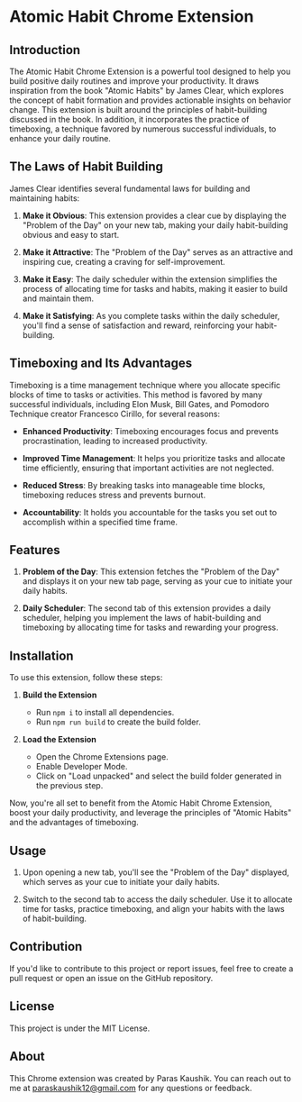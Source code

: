 # Atomic Habit Chrome Extension

## Introduction
The Atomic Habit Chrome Extension is a powerful tool designed to help you build positive daily routines and improve your productivity. It draws inspiration from the book "Atomic Habits" by James Clear, which explores the concept of habit formation and provides actionable insights on behavior change. This extension is built around the principles of habit-building discussed in the book. In addition, it incorporates the practice of timeboxing, a technique favored by numerous successful individuals, to enhance your daily routine.

## The Laws of Habit Building
James Clear identifies several fundamental laws for building and maintaining habits:

1. **Make it Obvious**: This extension provides a clear cue by displaying the "Problem of the Day" on your new tab, making your daily habit-building obvious and easy to start.

2. **Make it Attractive**: The "Problem of the Day" serves as an attractive and inspiring cue, creating a craving for self-improvement.

3. **Make it Easy**: The daily scheduler within the extension simplifies the process of allocating time for tasks and habits, making it easier to build and maintain them.

4. **Make it Satisfying**: As you complete tasks within the daily scheduler, you'll find a sense of satisfaction and reward, reinforcing your habit-building.

## Timeboxing and Its Advantages
Timeboxing is a time management technique where you allocate specific blocks of time to tasks or activities. This method is favored by many successful individuals, including Elon Musk, Bill Gates, and Pomodoro Technique creator Francesco Cirillo, for several reasons:

- **Enhanced Productivity**: Timeboxing encourages focus and prevents procrastination, leading to increased productivity.

- **Improved Time Management**: It helps you prioritize tasks and allocate time efficiently, ensuring that important activities are not neglected.

- **Reduced Stress**: By breaking tasks into manageable time blocks, timeboxing reduces stress and prevents burnout.

- **Accountability**: It holds you accountable for the tasks you set out to accomplish within a specified time frame.

## Features
1. **Problem of the Day**: This extension fetches the "Problem of the Day" and displays it on your new tab page, serving as your cue to initiate your daily habits.

2. **Daily Scheduler**: The second tab of this extension provides a daily scheduler, helping you implement the laws of habit-building and timeboxing by allocating time for tasks and rewarding your progress.

## Installation
To use this extension, follow these steps:

1. **Build the Extension**
   - Run `npm i` to install all dependencies.
   - Run `npm run build` to create the build folder.

2. **Load the Extension**
   - Open the Chrome Extensions page.
   - Enable Developer Mode.
   - Click on "Load unpacked" and select the build folder generated in the previous step.


Now, you're all set to benefit from the Atomic Habit Chrome Extension, boost your daily productivity, and leverage the principles of "Atomic Habits" and the advantages of timeboxing.

## Usage
1. Upon opening a new tab, you'll see the "Problem of the Day" displayed, which serves as your cue to initiate your daily habits.

2. Switch to the second tab to access the daily scheduler. Use it to allocate time for tasks, practice timeboxing, and align your habits with the laws of habit-building.

## Contribution
If you'd like to contribute to this project or report issues, feel free to create a pull request or open an issue on the GitHub repository.

## License
This project is under the MIT License.

## About
This Chrome extension was created by Paras Kaushik. You can reach out to me at paraskaushik12@gmail.com for any questions or feedback.
